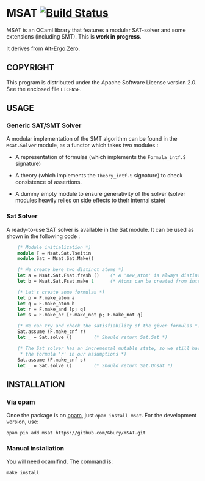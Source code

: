 # MSAT  [![Build Status](https://travis-ci.org/Gbury/mSAT.svg?branch=master)](https://travis-ci.org/Gbury/mSAT)

MSAT is an OCaml library that features a modular SAT-solver and some
extensions (including SMT). This is **work in progress**.


It derives from [Alt-Ergo Zero](http://cubicle.lri.fr/alt-ergo-zero).


## COPYRIGHT

This program is distributed under the Apache Software License version
2.0. See the enclosed file `LICENSE`.


## USAGE

### Generic SAT/SMT Solver

A modular implementation of the SMT algorithm can be found in the `Msat.Solver` module,
as a functor which takes two modules :

  - A representation of formulas (which implements the `Formula_intf.S` signature)

  - A theory (which implements the `Theory_intf.S` signature) to check consistence of assertions.

  - A dummy empty module to ensure generativity of the solver (solver modules heavily relies on
  side effects to their internal state)

### Sat Solver

A ready-to-use SAT solver is available in the Sat module. It can be used
as shown in the following code :

```ocaml
    (* Module initialization *)
    module F = Msat.Sat.Tseitin
    module Sat = Msat.Sat.Make()

    (* We create here two distinct atoms *)
    let a = Msat.Sat.Fsat.fresh ()    (* A 'new_atom' is always distinct from any other atom *)
    let b = Msat.Sat.Fsat.make 1      (* Atoms can be created from integers *)

    (* Let's create some formulas *)
    let p = F.make_atom a
    let q = F.make_atom b
    let r = F.make_and [p; q]
    let s = F.make_or [F.make_not p; F.make_not q]

    (* We can try and check the satisfiability of the given formulas *)
    Sat.assume (F.make_cnf r)
    let _ = Sat.solve ()        (* Should return Sat.Sat *)

    (* The Sat solver has an incremental mutable state, so we still have
     * the formula 'r' in our assumptions *)
    Sat.assume (F.make_cnf s)
    let _ = Sat.solve ()        (* Should return Sat.Unsat *)
```

## INSTALLATION

### Via opam

Once the package is on [opam](http://opam.ocaml.org), just `opam install msat`.
For the development version, use:

    opam pin add msat https://github.com/Gbury/mSAT.git

### Manual installation

You will need ocamlfind. The command is:

    make install



